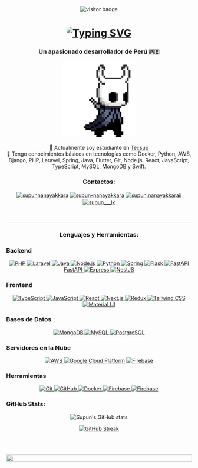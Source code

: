 <div align="center">
  <img src="https://visitor-badge.laobi.icu/badge?page_id=jaimerodriguez.jaimerodriguez" alt="visitor badge"/>
  <h1>
    <a href="https://git.io/typing-svg">
      <img src="https://readme-typing-svg.herokuapp.com?font=Fira+Code&pause=1000&width=435&lines=Hola,+soy+Jaime+Rodr%C3%ADguez" alt="Typing SVG" />
    </a>
  </h1>
  <h3>Un apasionado desarrollador de Perú 🇵🇪</h3>
  <img src="https://raw.githubusercontent.com/TanZng/TanZng/master/assets/hollor_knight3.gif" width="200" alt="Hollow Knight"/>
</div>

<br/>

<div align="center">
  🔭 Actualmente soy estudiante en <a href="https://tecsup.instructure.com" target="_blank">Tecsup</a> <br>
  🌱 Tengo conocimientos básicos en tecnologías como Docker, Python, AWS, Django, PHP, Laravel, Spring, Java, Flutter, Git, Node.js, React, JavaScript, TypeScript, MySQL, MongoDB y Swift.


<br>
<h3 align="center">Contactos:</h3>
<p align="center">
<a href="https://www.linkedin.com/public-profile/settings?lipi=urn%3Ali%3Apage%3Ad_flagship3_profile_self_edit_contact-info%3BAcC2ZdltR8ukLqyTjasrMw%3D%3D" target="blank"><img align="center" src="https://raw.githubusercontent.com/rahuldkjain/github-profile-readme-generator/master/src/images/icons/Social/linked-in-alt.svg" alt="supunnanayakkara" height="30" width="40" /></a>
<a href="#" target="blank"><img align="center" src="https://raw.githubusercontent.com/rahuldkjain/github-profile-readme-generator/master/src/images/icons/Social/stack-overflow.svg" alt="supun-nanayakkara" height="30" width="40" /></a>
<a href="https://www.facebook.com/andre.rodriguez.524381" target="blank"><img align="center" src="https://raw.githubusercontent.com/rahuldkjain/github-profile-readme-generator/master/src/images/icons/Social/facebook.svg" alt="supun.nanayakkaraii" height="30" width="40" /></a>
<a href="https://www.instagram.com/andre5724/" target="blank"><img align="center" src="https://raw.githubusercontent.com/rahuldkjain/github-profile-readme-generator/master/src/images/icons/Social/instagram.svg" alt="supun___lk" height="30" width="40" /></a>
</p>
<br>
</div>
<hr/>

<h3 align="center">Lenguajes y Herramientas:</h3>

### Backend
<div align="center">
  <a href="https://www.php.net" target="_blank">
    <img src="https://skillicons.dev/icons?i=php" alt="PHP"/>

  </a>
  <a href="https://laravel.com" target="_blank">
    <img src="https://skillicons.dev/icons?i=laravel" alt="Laravel"/>
   
  </a>
  <a href="https://www.java.com" target="_blank">
    <img src="https://skillicons.dev/icons?i=java" alt="Java"/>

  </a>
  <a href="https://nodejs.org" target="_blank">
    <img src="https://skillicons.dev/icons?i=nodejs" alt="Node.js"/>

  </a>
  <a href="https://www.python.org" target="_blank">
    <img src="https://skillicons.dev/icons?i=py" alt="Python"/>

  </a>
  <a href="https://spring.io" target="_blank">
    <img src="https://skillicons.dev/icons?i=spring" alt="Spring"/>

  </a>
  <a href="https://flask.palletsprojects.com" target="_blank">
    <img src="https://skillicons.dev/icons?i=flask" alt="Flask"/>

  </a>
  <a href="https://fastapi.tiangolo.com" target="_blank">
    <img src="https://skillicons.dev/icons?i=fastapi" alt="FastAPI"/>
    <br>FastAPI
  </a>
  <a href="https://expressjs.com" target="_blank">
    <img src="https://skillicons.dev/icons?i=express" alt="Express"/>
    
  </a>
  <a href="https://nestjs.com" target="_blank">
    <img src="https://skillicons.dev/icons?i=nestjs" alt="NestJS"/>
 
  </a>
</div>

### Frontend
<div align="center">
  <a href="https://www.typescriptlang.org" target="_blank">
    <img src="https://skillicons.dev/icons?i=ts" alt="TypeScript"/>
  </a>
  <a href="https://developer.mozilla.org/en-US/docs/Web/JavaScript" target="_blank">
    <img src="https://skillicons.dev/icons?i=js" alt="JavaScript"/>
  </a>
  <a href="https://reactjs.org" target="_blank">
    <img src="https://skillicons.dev/icons?i=react" alt="React"/>
  </a>
  <a href="https://nextjs.org" target="_blank">
    <img src="https://skillicons.dev/icons?i=nextjs" alt="Next.js"/>
  </a>
  <a href="https://redux.js.org" target="_blank">
    <img src="https://skillicons.dev/icons?i=redux" alt="Redux"/>
  </a>
  <a href="https://tailwindcss.com" target="_blank">
    <img src="https://skillicons.dev/icons?i=tailwind" alt="Tailwind CSS"/>
  </a>
  <a href="https://mui.com" target="_blank">
    <img src="https://skillicons.dev/icons?i=materialui" alt="Material UI"/>
  </a>
</div>

### Bases de Datos
<div align="center">
  <a href="https://www.mongodb.com" target="_blank">
    <img src="https://skillicons.dev/icons?i=mongodb" alt="MongoDB"/>
  </a>
  <a href="https://www.mysql.com" target="_blank">
    <img src="https://skillicons.dev/icons?i=mysql" alt="MySQL"/>
  </a>
  <a href="https://www.postgresql.org" target="_blank">
    <img src="https://skillicons.dev/icons?i=postgresql" alt="PostgreSQL"/>
  </a>
</div>

### Servidores en la Nube
<div align="center">
  <a href="https://aws.amazon.com" target="_blank">
    <img src="https://skillicons.dev/icons?i=aws" alt="AWS"/>
  </a>
  <a href="https://cloud.google.com" target="_blank">
    <img src="https://skillicons.dev/icons?i=gcp" alt="Google Cloud Platform"/>
  </a>
  <a href="https://firebase.google.com" target="_blank">
    <img src="https://skillicons.dev/icons?i=firebase" alt="Firebase"/>
  </a>
  
</div>

### Herramientas
<div align="center">
  <a href="https://git-scm.com" target="_blank">
    <img src="https://skillicons.dev/icons?i=git" alt="Git"/>
  </a>
  <a href="https://github.com" target="_blank">
    <img src="https://skillicons.dev/icons?i=github" alt="GitHub"/>
  </a>
  <a href="https://www.docker.com" target="_blank">
    <img src="https://skillicons.dev/icons?i=docker" alt="Docker"/>
  </a>
  <a href="https://www.postman.com" target="_blank">
    <img src="https://skillicons.dev/icons?i=postman" alt="Firebase"/>
  </a>
  <a href="https://code.visualstudio.com" target="_blank">
    <img src="https://skillicons.dev/icons?i=vscode" alt="Firebase"/>
  </a>
</div>



<h3 align="left">GitHub Stats:</h3>
<div align="center">
 
![Supun's GitHub stats](https://github-readme-stats.vercel.app/api?username=JaimeRodriguez2505\&theme=midnight-purple\&show_icons=true\&show=reviews,prs_merged,prs_merged_percentage\&hide=contribs,issues)

[![GitHub Streak](https://streak-stats.demolab.com/?user=JaimeRodriguez2505&theme=midnight-purple)](https://git.io/streak-stats)

</div>

<br><br>

<img src="https://i.imgur.com/dBaSKWF.gif" height="20" width="100%">
